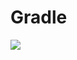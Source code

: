 # Gradle
[![](https://jitpack.io/v/zj565061763/service.svg)](https://jitpack.io/#zj565061763/service)
